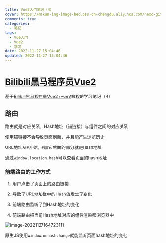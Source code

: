 ```yaml
---
title: Vue2入门笔记（4）
cover: https://makun-ing-image-bed.oss-cn-chengdu.aliyuncs.com/hexo-gitee-blog/article/_post/notes/vue2-4/cover.png
comments: true
categories:
  - 笔记
tags:
  - Vue入门
  - Vue2
  - 学习
date: 2022-11-27 15:04:46
updated: 2022-11-27 15:04:46
---
```


# [Bilibili黑马程序员Vue2](https://www.bilibili.com/video/BV1zq4y1p7ga/?vd_source=43f3f41b9a99cfe3d5248db59a3897c7)

基于[Bilibili黑马程序员Vue2+vue3](https://www.bilibili.com/video/BV1zq4y1p7ga/?vd_source=43f3f41b9a99cfe3d5248db59a3897c7)教程的学习笔记（4）

## 路由

路由就是对应关系，Hash地址（锚链接）与组件之间的对应关系

使用锚链接不会导致页面刷新，并且能产生浏览历史

URL地址从`#`开始，`#`加它后面的部分就是Hash地址

通过`window.location.hash`可以查看页面的hash地址

### 前端路由的工作方式

1. 用户点击了页面上的路由链接

2. 导致了URL地址栏中的Hash值发生了变化

3. 前端路由监听了到Hash地址的变化

4. 前端路由把当前Hash地址对应的组件渲染都浏览器中

![image-20221127164723111](https://makun-ing-image-bed.oss-cn-chengdu.aliyuncs.com/hexo-gitee-blog/article/_post/notes/vue2-4/image-20221127164723111.png)

原生JS使用`window.onhashchange`就能监听页面hash地址的变化



































